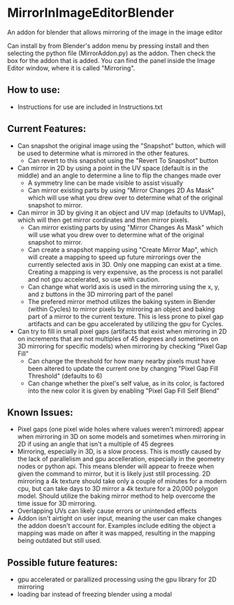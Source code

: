 # MirrorInImageEditorBlender
An addon for blender that allows mirroring of the image in the image editor

Can install by from Blender's addon menu by pressing install and then selecting the python file (MirrorAddon.py) as the addon. Then check the box for the addon that is added.
You can find the panel inside the Image Editor window, where it is called "Mirroring".

## How to use:
- Instructions for use are included in Instructions.txt

## Current Features:
- Can snapshot the original image using the "Snapshot" button, which will be used to determine what is mirrored in the other features.
  - Can revert to this snapshot using the "Revert To Snapshot" button
- Can mirror in 2D by using a point in the UV space (default is in the middle) and an angle to determine a line to flip the changes made over
  - A symmetry line can be made visible to assist visually
  - Can mirror existing parts by using "Mirror Changes 2D As Mask" which will use what you drew over to determine what of the original snapshot to mirror.
- Can mirror in 3D by giving it an object and UV map (defaults to UVMap), which will then get mirror cordinates and then mirror pixels.
  - Can mirror existing parts by using "Mirror Changes As Mask" which will use what you drew over to determine what of the original snapshot to mirror.
  - Can create a snapshot mapping using "Create Mirror Map", which will create a mapping to speed up future mirrorings over the currently selected axis in 3D. Only one mapping can exist at a time. Creating a mapping is very expensive, as the process is not parallel and not gpu accelerated, so use with caution.
  - Can change what world axis is used in the mirroring using the x, y, and z buttons in the 3D mirroring part of the panel
  - The prefered mirror method utilizes the baking system in Blender (within Cycles) to mirror pixels by mirroring an object and baking part of a mirror to the current texture. This is less prone to pixel gap artifacts and can be gpu accelerated by utilizing the gpu for Cycles.
- Can try to fill in small pixel gaps (artifacts that exist when mirroring in 2D on increments that are not multiples of 45 degrees and sometimes on 3D mirroring for specific models) when mirroring by checking "Pixel Gap Fill"
  - Can change the threshold for how many nearby pixels must have been altered to update the current one by changing "Pixel Gap Fill Threshold" (defaults to 6)
  - Can change whether the pixel's self value, as in its color, is factored into the new color it is given by enabling "Pixel Gap Fill Self Blend"


## Known Issues:
- Pixel gaps (one pixel wide holes where values weren't mirrored) appear when mirroring in 3D on some models and sometimes when mirroring in 2D if using an angle that isn't a multiple of 45 degrees
- Mirroring, especially in 3D, is a slow process. This is mostly caused by the lack of parallelism and gpu accelleration, especially in the geometry nodes or python api. This means blender will appear to freeze when given the command to mirror, but it is likely just still processing. 2D mirroring a 4k texture should take only a couple of minutes for a modern cpu, but can take days to 3D mirror a 4k texture for a 20,000 polygon model. Should utilize the baking mirror method to help overcome the time issue for 3D mirroring.
- Overlapping UVs can likely cause errors or unintended effects
- Addon isn't airtight on user input, meaning the user can make changes the addon doesn't account for. Examples include editing the object a mapping was made on after it was mapped, resulting in the mapping being outdated but still used.

## Possible future features:
- gpu accelerated or parallized processing using the gpu library for 2D mirroring
- loading bar instead of freezing blender using a modal
